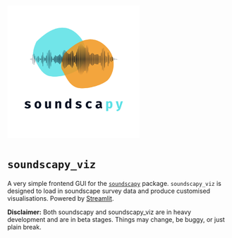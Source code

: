 <img src="https://raw.githubusercontent.com/MitchellAcoustics/Soundscapy/main/docs/logo/LightLogo.png" width="300">


# `soundscapy_viz`

A very simple frontend GUI for the [`soundscapy`](https://soundscapy.readthedocs.io/en/latest/) package. `soundscapy_viz` is designed to load in soundscape survey data and produce customised visualisations. Powered by [Streamlit](https://streamlit.io/).

**Disclaimer:** Both soundscapy and soundscapy_viz are in heavy development and are in beta stages. Things may change, be buggy, or just plain break.

